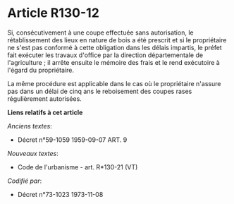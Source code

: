 # Article R130-12

Si, consécutivement à une coupe effectuée sans autorisation, le rétablissement des lieux en nature de bois a été prescrit et
si le propriétaire ne s'est pas conformé à cette obligation dans les délais impartis, le préfet fait exécuter les travaux
d'office par la direction départementale de l'agriculture ; il arrête ensuite le mémoire des frais et le rend exécutoire à
l'égard du propriétaire.

La même procédure est applicable dans le cas où le propriétaire n'assure pas dans un délai de cinq ans le reboisement des
coupes rases régulièrement autorisées.

**Liens relatifs à cet article**

_Anciens textes_:

  - Décret n°59-1059 1959-09-07 ART. 9

_Nouveaux textes_:

  - Code de l'urbanisme - art. R*130-21 (VT)

_Codifié par_:

  - Décret n°73-1023 1973-11-08
